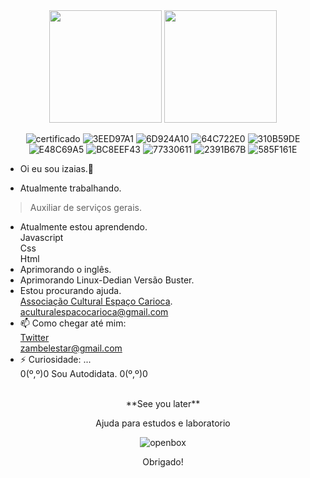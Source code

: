 <div align="center">
 
  <img  height="180em" src="https://github-readme-stats.vercel.app/api?username=shadowruge&show_icons=true&theme=merko"/>
<img height="180em" src="https://github-readme-stats.vercel.app/api/top-langs/?username=shadowruge&layout=compact&langs_count=7&theme=merko"/>
</div>
 
<div align="center">

 
 ![certificado](https://user-images.githubusercontent.com/20734038/153689396-6d823e78-ee11-4943-a2e1-d4c66a7de090.png)
 ![3EED97A1](https://user-images.githubusercontent.com/20734038/153689710-581bf1d7-0b02-49ec-bd8a-711949ad6793.png)
 ![6D924A10](https://user-images.githubusercontent.com/20734038/153689851-9b630db3-10ea-487a-96a4-394ad2c0103f.png)
 ![64C722E0](https://user-images.githubusercontent.com/20734038/153689914-bfdd9247-49e6-43e2-9b24-517ebdc69791.png)
 ![310B59DE](https://user-images.githubusercontent.com/20734038/153690064-80530d02-df37-442b-8702-ad65cc4ce7fe.png)
 ![E48C69A5](https://user-images.githubusercontent.com/20734038/153690157-7ccd9657-e5f5-4988-a787-85ac237c0efa.png)
 ![BC8EEF43](https://user-images.githubusercontent.com/20734038/153690430-83304940-9083-4765-b21e-c9109640aa54.png)
 ![77330611](https://user-images.githubusercontent.com/20734038/153690497-d2247c0e-b719-43be-b861-8a38c47567c2.png)
 ![2391B67B](https://user-images.githubusercontent.com/20734038/153690559-a83b51cb-0ffe-4ef0-b41a-7433fb482617.png)
 ![585F161E](https://user-images.githubusercontent.com/20734038/153690639-7f80b187-53e9-4c0e-b2c8-07cef29be9b4.png)
 </div>
 
- Oi eu sou izaias.👋

- Atualmente trabalhando.<br/>
 > Auxiliar de serviços gerais.<br/>
 
- Atualmente estou aprendendo.<br/>
Javascript<br>
Css<br>
Html<br>
- Aprimorando o inglês.<br/>
- Aprimorando Linux-Dedian Versão Buster.<br/>
- Estou procurando ajuda.<br/>
 [Associação Cultural Espaço Carioca](https://associacaoculturalespacocarioca.000webhostapp.com/index.html).<br/>
 aculturalespacocarioca@gmail.com<br>
- 📫 Como chegar até mim:<br/>
 [Twitter](https://twitter.com/linuxblack)<br/>
zambelestar@gmail.com
- ⚡ Curiosidade: ...<br/>
  0(º,º)0 Sou Autodidata. 0(º,º)0<br /><br />
<div  align="center">
**See you later**

 Ajuda para estudos e laboratorio

 ![openbox](https://user-images.githubusercontent.com/20734038/143509108-dff83ac0-aa78-4219-98a5-b76a91b1cd98.png)

Obrigado!
 </div>
